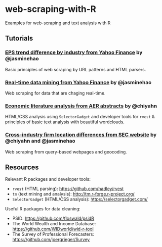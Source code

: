 # web-scraping-with-R
Examples for web-scraping and text analysis with R

## Tutorials
### [EPS trend difference by industry from Yahoo Finance](yahoo-finance.md) by @jasminehao
Basic principles of web scraping by URL patterns and HTML parsers.
### [Real-time data mining from Yahoo Finance](yahoo-realtime.md) by @jasminehao
Web scraping for data that are chaging real-time.
### [Economic literature analysis from AER abstracts](aer-articles.md) by @chiyahn
HTML/CSS analysis using `SelectorGadget` and developer tools for `rvest` & principles of basic text analysis with beautiful wordclouds.
### [Cross-industry firm location differences from SEC website](sec-location.md) by @chiyahn and @jasminehao
Web scraping from query-based webpages and geocoding.

## Resources
Relevant R packages and developer tools:
- `rvest` (HTML parsing): https://github.com/hadley/rvest
- `tm` (text mining and analysis): http://tm.r-forge.r-project.org/
- `SelectorGadget` (HTML/CSS analysis): https://selectorgadget.com/

Useful R packages for data cleaning:
- PSID: https://github.com/floswald/psidR
- The World Wealth and Income Database: https://github.com/WIDworld/wid-r-tool
- The Survey of Professional Forecasters: https://github.com/joergrieger/Survey
